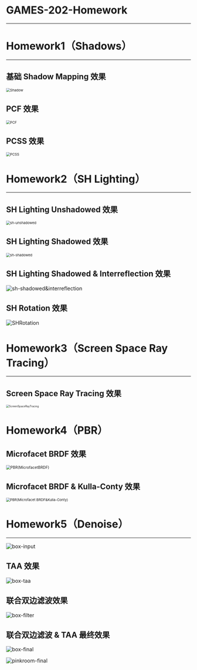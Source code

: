 # GAMES-202-Homework

---

# Homework1（Shadows）

---

## 基础 Shadow Mapping 效果

<img src="Markdown_Image\Shadow.png" alt="Shadow" style="zoom:67%;" />

## PCF 效果

<img src="Markdown_Image\PCF.png" alt="PCF" style="zoom:67%;" />

## PCSS 效果

<img src="Markdown_Image\PCSS.png" alt="PCSS" style="zoom:67%;" />



# Homework2（SH Lighting）

---

## SH Lighting Unshadowed 效果

<img src="Markdown_Image\sh-unshadowed.png" alt="sh-unshadowed" style="zoom:67%;" />

## SH Lighting Shadowed 效果

<img src="Markdown_Image\sh-shadowed.png" alt="sh-shadowed" style="zoom:67%;" />

## SH Lighting Shadowed & Interreflection 效果

![sh-shadowed&interreflection](Markdown_Image\sh-shadowed&interreflection.png)

## SH Rotation 效果

![SHRotation](Markdown_Image/SHRotation.gif)



# Homework3（Screen Space Ray Tracing）

---

## Screen Space Ray Tracing 效果

<img src="Markdown_Image\ScreenSpaceRayTracing.jpg" alt="ScreenSpaceRayTracing" style="zoom: 50%;" />

# Homework4（PBR）

## Microfacet BRDF 效果

<img src="Markdown_Image\PBR(MicrofacetBRDF).png" alt="PBR(MicrofacetBRDF)" style="zoom:73%;" />

## Microfacet BRDF & Kulla-Conty 效果

<img src="Markdown_Image\PBR(Microfacet BRDF&Kulla-Conty).png" alt="PBR(Microfacet BRDF&Kulla-Conty)" style="zoom:67%;" />

# Homework5（Denoise）

---

![box-input](Markdown_Image/box-input.gif)

## TAA 效果

![box-taa](Markdown_Image/box-taa.gif)

## 联合双边滤波效果

![box-filter](Markdown_Image/box-filter.gif)

## 联合双边滤波 & TAA 最终效果

![box-final](Markdown_Image/box-final.gif)



![pinkroom-final](Markdown_Image/pinkroom-final.gif)
